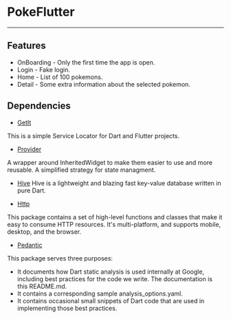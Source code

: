 # PokeFlutter

---

## Features

- OnBoarding - Only the first time the app is open.
- Login - Fake login.
- Home - List of 100 pokemons.
- Detail - Some extra information about the selected pokemon.

## Dependencies

- [GetIt](https://pub.dev/packages/get_it)

This is a simple Service Locator for Dart and Flutter projects.

- [Provider](https://pub.dev/packages/provider)

A wrapper around InheritedWidget to make them easier to use and more reusable. A simplified strategy for state managment.

- [Hive](https://github.com/hivedb/hive)
  Hive is a lightweight and blazing fast key-value database written in pure Dart.

- [Http](https://pub.dev/packages/http)

This package contains a set of high-level functions and classes that make it easy to consume HTTP resources. It's multi-platform, and supports mobile, desktop, and the browser.

- [Pedantic](https://github.com/dart-lang/pedantic)

This package serves three purposes:

- It documents how Dart static analysis is used internally at Google, including best practices for the code we write. The documentation is this README.md.
- It contains a corresponding sample analysis_options.yaml.
- It contains occasional small snippets of Dart code that are used in implementing those best practices.
